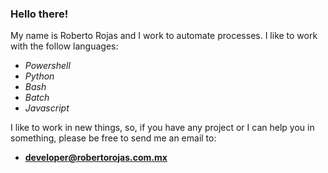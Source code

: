 ### Hello there!

My name is Roberto Rojas and I work to automate processes. I like to work with the follow languages:

- *Powershell*
- *Python*
- *Bash*
- *Batch*
- *Javascript*

I like to work in new things, so, if you have any project or I can help you in something, please be free to send me an email to:

- **developer@robertorojas.com.mx**

